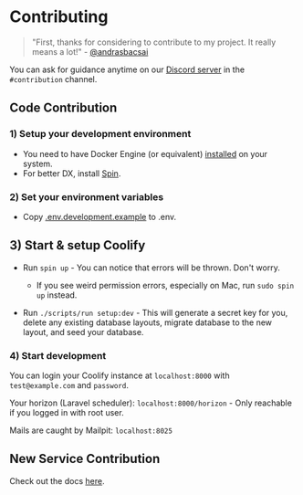 # Contributing

> "First, thanks for considering to contribute to my project. 
  It really means a lot!" - [@andrasbacsai](https://github.com/andrasbacsai)

You can ask for guidance anytime on our 
[Discord server](https://coollabs.io/discord) in the `#contribution` channel.

## Code Contribution

### 1) Setup your development environment

- You need to have Docker Engine (or equivalent) [installed](https://docs.docker.com/engine/install/) on your system.
- For better DX, install [Spin](https://serversideup.net/open-source/spin/).

### 2) Set your environment variables

- Copy [.env.development.example](./.env.development.example) to .env.

## 3) Start & setup Coolify

- Run `spin up` - You can notice that errors will be thrown. Don't worry.
  - If you see weird permission errors, especially on Mac, run `sudo spin up` instead. 

- Run `./scripts/run setup:dev` - This will generate a secret key for you, delete any existing database layouts, migrate database to the new layout, and seed your database.

### 4) Start development
You can login your Coolify instance at `localhost:8000` with `test@example.com` and `password`.

Your horizon (Laravel scheduler): `localhost:8000/horizon` - Only reachable if you logged in with root user.

Mails are caught by Mailpit: `localhost:8025`


## New Service Contribution
Check out the docs [here](https://coolify.io/docs/how-to-add-a-service).

